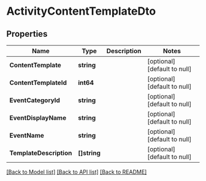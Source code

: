 # ActivityContentTemplateDto

## Properties
Name | Type | Description | Notes
------------ | ------------- | ------------- | -------------
**ContentTemplate** | **string** |  | [optional] [default to null]
**ContentTemplateId** | **int64** |  | [optional] [default to null]
**EventCategoryId** | **string** |  | [optional] [default to null]
**EventDisplayName** | **string** |  | [optional] [default to null]
**EventName** | **string** |  | [optional] [default to null]
**TemplateDescription** | **[]string** |  | [optional] [default to null]

[[Back to Model list]](../README.md#documentation-for-models) [[Back to API list]](../README.md#documentation-for-api-endpoints) [[Back to README]](../README.md)


